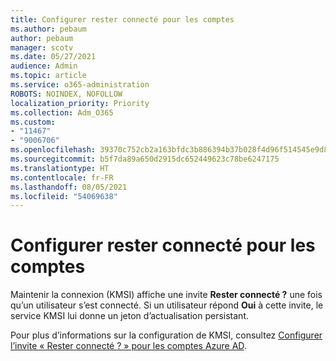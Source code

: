 ```yaml
---
title: Configurer rester connecté pour les comptes
ms.author: pebaum
author: pebaum
manager: scotv
ms.date: 05/27/2021
audience: Admin
ms.topic: article
ms.service: o365-administration
ROBOTS: NOINDEX, NOFOLLOW
localization_priority: Priority
ms.collection: Adm_O365
ms.custom:
- "11467"
- "9006706"
ms.openlocfilehash: 39370c752cb2a163bfdc3b886394b37b028f4d96f514545e9d8c4fa292b10ad8
ms.sourcegitcommit: b5f7da89a650d2915dc652449623c78be6247175
ms.translationtype: HT
ms.contentlocale: fr-FR
ms.lasthandoff: 08/05/2021
ms.locfileid: "54069638"
---
```

# <a name="configure-stay-signed-in-for-accounts"></a>Configurer rester connecté pour les comptes

Maintenir la connexion (KMSI) affiche une invite **Rester connecté ?** une fois qu’un utilisateur s’est connecté. Si un utilisateur répond **Oui** à cette invite, le service KMSI lui donne un jeton d’actualisation persistant. 

Pour plus d’informations sur la configuration de KMSI, consultez [Configurer l’invite « Rester connecté ? » pour les comptes Azure AD](/azure/active-directory/fundamentals/keep-me-signed-in).